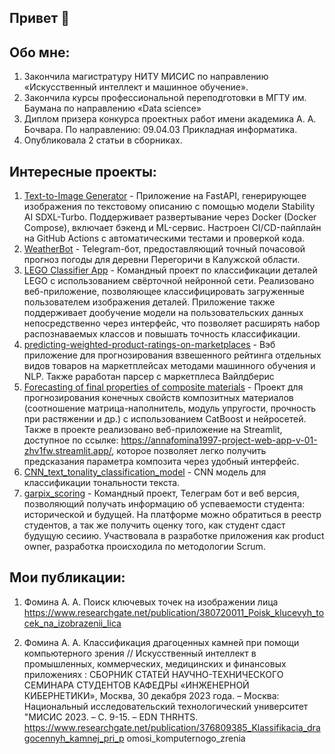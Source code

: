 ## Привет 👋

## Обо мне:
1) Закончила магистратуру НИТУ МИСИС по направлению «Искусственный
интеллект и машинное обучение».
2) Закончила курсы профессиональной переподготовки в МГТУ им. Баумана
по направлению «Data science»
3) Диплом призера конкурса проектных работ имени академика А. А. Бочвара. По
направлению: 09.04.03 Прикладная информатика.
4) Опубликовала 2 статьи в сборниках.

## Интересные проекты:
1) [Text-to-Image Generator](https://github.com/AnnaFomina1997/Text-to-Image-Generator) - Приложение на FastAPI, генерирующее изображения по текстовому описанию с помощью модели Stability AI SDXL-Turbo. Поддерживает развертывание через Docker (Docker Compose), включает бэкенд и ML-сервис. Настроен CI/CD-пайплайн на GitHub Actions с автоматическими тестами и проверкой кода.
3) [WeatherBot](https://github.com/AnnaFomina1997/WeatherBot) - Telegram-бот, предоставляющий точный почасовой прогноз погоды для деревни Перегоричи в Калужской области.
4) [LEGO Classifier App](https://github.com/AnnaFomina1997/Lego-classification/tree/main) - Командный проект по классификации деталей LEGO с использованием свёрточной нейронной сети. Реализовано веб-приложение, позволяющее классифицировать загруженные пользователем изображения деталей. Приложение также поддерживает дообучение модели на пользовательских данных непосредственно через интерфейс, что позволяет расширять набор распознаваемых классов и повышать точность классификации.
5) [predicting-weighted-product-ratings-on-marketplaces](https://github.com/AnnaFomina1997/predicting-weighted-product-ratings-on-marketplaces) - Вэб приложение для прогнозирования взвешенного рейтинга отдельных видов товаров на маркетплейсах методами машинного обучения и NLP. Также раработан парсер с маркетплеса Вайлдберис
6) [Forecasting of final properties of composite materials](https://github.com/AnnaFomina1997/Prediction-of-the-final-properties-of-composite-materials) - Проект для прогнозирования конечных свойств композитных материалов (соотношение матрица-наполнитель, модуль упругости, прочность при растяжении и др.) с использованием CatBoost и нейросетей. Также в проекте реализовано веб-приложение на Streamlit, доступное по ссылке: https://annafomina1997-project-web-app-v-01-zhv1fw.streamlit.app/, которое позволяет легко получить предсказания параметра композита через удобный интерфейс.
8) [CNN_text_tonality_classification_model](https://github.com/AnnaFomina1997/CNN_text_tonality_classification_model) - CNN модель для классификации тональности текста.
9) [garpix_scoring](https://github.com/AnnaFomina1997/garpix_scoring) - Командный проект, Телеграм бот и веб версия, позволяющий получать информацию об успеваемости студента: исторической и будущей. На платформе можно обратиться в реестр студентов, а так же получить оценку того, как студент сдаст будущую сесиию. Участвовала в разработке приложения как product owner, разработка происходила по методологии Scrum.

## Мои публикации:
1) Фомина А. А. Поиск ключевых точек на изображении лица
https://www.researchgate.net/publication/380720011_Poisk_klucevyh_tocek_na_izobrazenii_lica

2) Фомина А. А. Классификация драгоценных камней при помощи компьютерного зрения //
Искусственный интеллект в промышленных, коммерческих, медицинских и финансовых
приложениях : СБОРНИК СТАТЕЙ НАУЧНО-ТЕХНИЧЕСКОГО СЕМИНАРА СТУДЕНТОВ
КАФЕДРЫ «ИНЖЕНЕРНОЙ КИБЕРНЕТИКИ», Москва, 30 декабря 2023 года. – Москва: Национальный
исследовательский технологический университет "МИСИС 2023. – С. 9-15. – EDN THRHTS.
https://www.researchgate.net/publication/376809385_Klassifikacia_dragocennyh_kamnej_pri_p
omosi_komputernogo_zrenia
